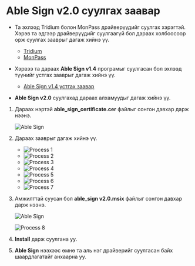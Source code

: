 # Able Sign v2.0 суулгах заавар

- Та эхлээд Tridium болон MonPass драйверүүдийг суулгах хэрэгтэй. Хэрэв та эдгээр драйверүүдийг суулгаагүй бол дараах холбоосоор орж суулгах зааврыг дагаж хийнэ үү.

  - [Tridium](tridium_windows.md)
  - [MonPass](monpass_windows.md)

- Хэрвээ та дараах **Able Sign v1.4** програмыг суулгасан бол эхлээд түүнийг устгах зааврыг дагаж хийнэ үү.

  - [Able Sign v1.4 устгах заавар](able_sign_uninstall.md)

- **Able Sign v2.0** суулгахад дараах алхамуудыг дагаж хийнэ үү.

1. Дараах нэртэй **able_sign_certificate.cer** файлыг сонгон давхар дарж нээнэ.

   ![Able Sign](img/folder_windows.png)

2. Дараах зааврыг дагаж хийнэ үү.

   - ![Process 1](img/able_sign_install1_windows.png)
   - ![Process 2](img/able_sign_install2_windows.png)
   - ![Process 3](img/able_sign_install3_windows.png)
   - ![Process 4](img/able_sign_install4_windows.png)
   - ![Process 5](img/able_sign_install5_windows.png)
   - ![Process 6](img/able_sign_install6_windows.png)
   - ![Process 7](img/able_sign_install7_windows.png)

3. Амжилттай суусан бол **able_sign v2.0.msix** файлыг сонгон давхар дарж нээнэ.

   ![Able Sign](img/folder_windows.png)

   ![Process 8](img/able_sign_install8_windows.png)

4. **Install** дарж суулгана уу.

5. **Able Sign** нээхээс өмнө та аль нэг драйверийг суулгасан байх шаардлагатайг анхаарна уу.
